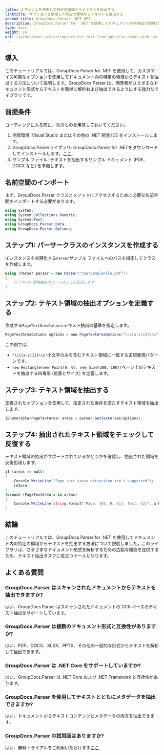 ```yaml
---
title: オプションを使用して特定の領域からテキストを抽出する
linktitle: オプションを使用して特定の領域からテキストを抽出する
second_title: GroupDocs.Parser .NET API
description: GroupDocs.Parser for .NET を使用してドキュメント内の特定の領域からテキストを抽出する方法を学習します。このチュートリアルで、高度なテキスト抽出オプションを調べます。
type: docs
weight: 14
url: /ja/net/text-extraction/extract-text-from-specific-areas-with-options/
---
```

## 導入
このチュートリアルでは、GroupDocs.Parser for .NET を使用して、カスタマイズ可能なオプションを使用してドキュメント内の特定の領域からテキストを抽出する方法について説明します。GroupDocs.Parser は、開発者がさまざまなドキュメント形式からテキストを簡単に解析および抽出できるようにする強力なライブラリです。
## 前提条件
コーディングに入る前に、次のものを用意しておいてください。
1. 開発環境: Visual Studio またはその他の .NET 開発 IDE をインストールします。
2.  GroupDocs.Parserライブラリ: GroupDocs.Parser for .NETをダウンロードしてインストールします。[ここ](https://releases.groupdocs.com/parser/net/).
3. サンプル ファイル: テキストを抽出するサンプル ドキュメント (PDF、DOCX など) を準備します。

## 名前空間のインポート
まず、GroupDocs.Parser クラスとメソッドにアクセスするために必要な名前空間をインポートする必要があります。
```csharp
using System;
using System.Collections.Generic;
using System.Text;
using GroupDocs.Parser.Data;
using GroupDocs.Parser.Options;
```
## ステップ1: パーサークラスのインスタンスを作成する
インスタンスを初期化する`Parser`サンプル ファイルへのパスを指定してクラスを作成します。
```csharp
using (Parser parser = new Parser("YourSampleFile.pdf"))
{
    //テキスト領域抽出のコードはここに記述します
}
```
## ステップ2: テキスト領域の抽出オプションを定義する
作成する`PageTextAreaOptions`テキスト抽出の基準を指定します。
```csharp
PageTextAreaOptions options = new PageTextAreaOptions("\\s[a-z]{2}\\s", new Rectangle(new Point(0, 0), new Size(300, 100)));
```
この例では、
- `"\\s[a-z]{2}\\s"`小文字のみを含むテキスト領域に一致する正規表現パターンです。
- `new Rectangle(new Point(0, 0), new Size(300, 100))`ページ上のテキストを抽出する四角形 (位置とサイズ) を定義します。
## ステップ3: テキスト領域を抽出する
定義されたオプションを使用して、指定された条件を満たすテキスト領域を抽出します。
```csharp
IEnumerable<PageTextArea> areas = parser.GetTextAreas(options);
```
## ステップ4: 抽出されたテキスト領域をチェックして反復する
テキスト領域の抽出がサポートされているかどうかを確認し、抽出された領域を反復処理します。
```csharp
if (areas == null)
{
    Console.WriteLine("Page text areas extraction isn't supported");
    return;
}
foreach (PageTextArea a in areas)
{
    Console.WriteLine(string.Format("Page: {0}, R: {1}, Text: {2}", a.Page.Index, a.Rectangle, a.Text));
}
```

## 結論
このチュートリアルでは、GroupDocs.Parser for .NET を使用してドキュメント内の特定の領域からテキストを抽出する方法について説明しました。このライブラリは、さまざまなドキュメント形式を解析するための広範な機能を提供するため、テキスト抽出タスクに役立つツールとなります。

## よくある質問
### GroupDocs.Parser はスキャンされたドキュメントからテキストを抽出できますか?
はい、GroupDocs.Parser はスキャンされたドキュメントの OCR ベースのテキスト抽出をサポートしています。
### GroupDocs.Parser は複数のドキュメント形式と互換性がありますか?
はい、PDF、DOCX、XLSX、PPTX、その他の一般的な形式からテキストを解析して抽出できます。
### GroupDocs.Parser は .NET Core をサポートしていますか?
はい、GroupDocs.Parser は .NET Core および .NET Framework と互換性があります。
### GroupDocs.Parser を使用してテキストとともにメタデータを抽出できますか?
はい、ドキュメントからテキストコンテンツとメタデータの両方を抽出できます。
### GroupDocs.Parser の試用版はありますか?
はい、無料トライアルをご利用いただけます[ここ](https://releases.groupdocs.com/).